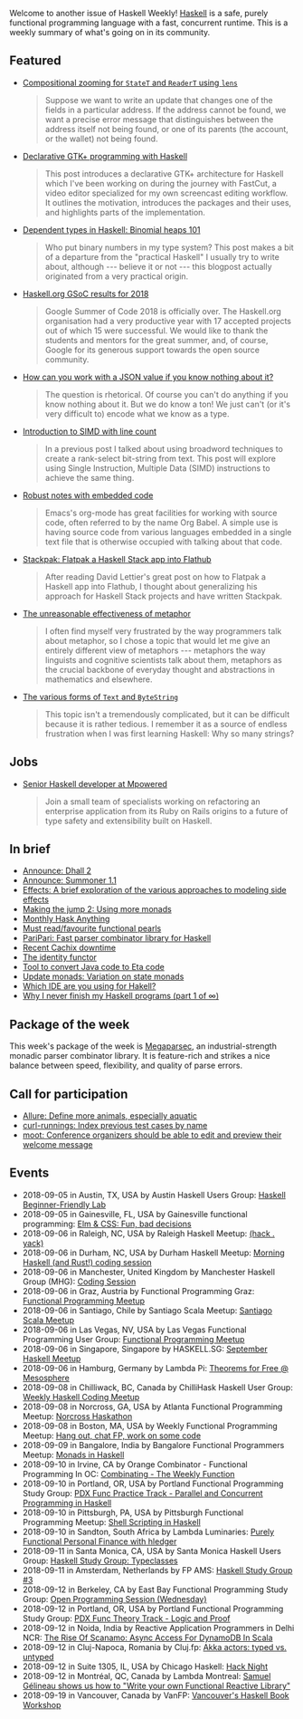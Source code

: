<!-- 2018-09-06 -->

Welcome to another issue of Haskell Weekly!
[Haskell](https://haskell-lang.org) is a safe, purely functional programming language with a fast, concurrent runtime.
This is a weekly summary of what's going on in its community.

## Featured

-   [Compositional zooming for `StateT` and `ReaderT` using `lens`](https://www.well-typed.com/blog/2018/09/compositional-zooming/)

    > Suppose we want to write an update that changes one of the fields in a particular address. If the address cannot be found, we want a precise error message that distinguishes between the address itself not being found, or one of its parents (the account, or the wallet) not being found.

-   [Declarative GTK+ programming with Haskell](https://wickstrom.tech/programming/2018/09/04/declarative-gtk-programming-with-haskell.html)

    > This post introduces a declarative GTK+ architecture for Haskell which I've been working on during the journey with FastCut, a video editor specialized for my own screencast editing workflow. It outlines the motivation, introduces the packages and their uses, and highlights parts of the implementation.

-   [Dependent types in Haskell: Binomial heaps 101](https://jaspervdj.be/posts/2018-09-04-binomial-heaps-101.html)

    > Who put binary numbers in my type system? This post makes a bit of a departure from the "practical Haskell" I usually try to write about, although --- believe it or not --- this blogpost actually originated from a very practical origin.

-   [Haskell.org GSoC results for 2018](https://summer.haskell.org/news/2018-09-01-final-results.html)

    > Google Summer of Code 2018 is officially over. The Haskell.org organisation had a very productive year with 17 accepted projects out of which 15 were successful. We would like to thank the students and mentors for the great summer, and, of course, Google for its generous support towards the open source community.

-   [How can you work with a JSON value if you know nothing about it?](https://lispcast.com/how-can-you-work-with-a-json-value-if-you-know-nothing-about-it/)

    > The question is rhetorical. Of course you can't do anything if you know nothing about it. But we do know a ton! We just can't (or it's very difficult to) encode what we know as a type.

-   [Introduction to SIMD with line count](https://haskell-works.github.io/posts/2018-09-03-simd-with-linecount.html)

    > In a previous post I talked about using broadword techniques to create a rank-select bit-string from text. This post will explore using Single Instruction, Multiple Data (SIMD) instructions to achieve the same thing.

-   [Robust notes with embedded code](https://www.arcadianvisions.com/blog/2018/org-nix-direnv.html)

    > Emacs's org-mode has great facilities for working with source code, often referred to by the name Org Babel. A simple use is having source code from various languages embedded in a single text file that is otherwise occupied with talking about that code.

-   [Stackpak: Flatpak a Haskell Stack app into Flathub](https://szibele.com/stakpak-flatpak-a-haskell-stack-app-into-flathub/)

    > After reading David Lettier's great post on how to Flatpak a Haskell app into Flathub, I thought about generalizing his approach for Haskell Stack projects and have written Stackpak.

-   [The unreasonable effectiveness of metaphor](https://argumatronic.com/posts/2018-09-02-effective-metaphor.html)

    > I often find myself very frustrated by the way programmers talk about metaphor, so I chose a topic that would let me give an entirely different view of metaphors --- metaphors the way linguists and cognitive scientists talk about them, metaphors as the crucial backbone of everyday thought and abstractions in mathematics and elsewhere.

-   [The various forms of `Text` and `ByteString`](https://typeclasses.com/news/2018-09-text-and-bytestring)

    > This topic isn't a tremendously complicated, but it can be difficult because it is rather tedious. I remember it as a source of endless frustration when I was first learning Haskell: Why so many strings?

## Jobs

-   [Senior Haskell developer at Mpowered](https://mpowered.co.za/jobs/)

    > Join a small team of specialists working on refactoring an enterprise application from its Ruby on Rails origins to a future of type safety and extensibility built on Haskell.

## In brief

-   [Announce: Dhall 2](https://github.com/dhall-lang/dhall-lang/blob/915a8fad25e94bb2d6dcaa020165366123d5138b/CHANGELOG.md#v200)
-   [Announce: Summoner 1.1](https://github.com/kowainik/summoner/blob/b47535a7473337fa736c8e206a06635cc83b0284/CHANGELOG.md#110)
-   [Effects: A brief exploration of the various approaches to modeling side effects](https://github.com/stepchowfun/effects/tree/08460a8ef4ddfe5d8a6a94b4f01a70506850505b)
-   [Making the jump 2: Using more monads](https://mmhaskell.com/blog/2018/8/20/making-the-jump-ii-using-more-monads)
-   [Monthly Hask Anything](https://np.reddit.com/r/haskell/comments/9bveu0/monthly_hask_anything_september_2018/)
-   [Must read/favourite functional pearls](https://np.reddit.com/r/haskell/comments/9cyzzb/must_readfavourite_functional_pearls/)
-   [PariPari: Fast parser combinator library for Haskell](https://github.com/minad/paripari/tree/18069fe868a187dfac855f3316d95ade3e43779b)
-   [Recent Cachix downtime](https://domenkozar.com/2018/09/04/recent-cachix-downtime/)
-   [The identity functor](https://blog.ploeh.dk/2018/09/03/the-identity-functor/)
-   [Tool to convert Java code to Eta code](https://github.com/typelead/eta/issues/869)
-   [Update monads: Variation on state monads](https://chrispenner.ca/posts/update-monad)
-   [Which IDE are you using for Hakell?](https://np.reddit.com/r/haskell/comments/9bxbwp/which_ide_are_you_using_for_hakell/)
-   [Why I never finish my Haskell programs (part 1 of ∞)](https://blog.plover.com/2018/09/03/)

## Package of the week

This week's package of the week is [Megaparsec](https://hackage.haskell.org/package/megaparsec-7.0.0),
an industrial-strength monadic parser combinator library.
It is feature-rich and strikes a nice balance between speed, flexibility, and quality of parse errors.

## Call for participation

-   [Allure: Define more animals, especially aquatic](https://github.com/AllureOfTheStars/Allure/issues/84)
-   [curl-runnings: Index previous test cases by name](https://github.com/aviaviavi/curl-runnings/issues/34)
-   [moot: Conference organizers should be able to edit and preview their welcome message](https://github.com/lorepub/moot/issues/106)

## Events

- 2018-09-05 in Austin, TX, USA by Austin Haskell Users Group: [Haskell Beginner-Friendly Lab](https://www.meetup.com/ATX-Haskell/events/253982973/)
- 2018-09-05 in Gainesville, FL, USA by Gainesville functional programming: [Elm & CSS: Fun, bad decisions](https://www.meetup.com/gnv-fp/events/254237304/)
- 2018-09-06 in Raleigh, NC, USA by Raleigh Haskell Meetup: [(hack . yack)](https://www.meetup.com/Raleigh-Haskell-Meetup/events/254285240/)
- 2018-09-06 in Durham, NC, USA by Durham Haskell Meetup: [Morning Haskell (and Rust!) coding session](https://www.meetup.com/Durham-Haskell-Meetup/events/253871673/)
- 2018-09-06 in Manchester, United Kingdom by Manchester Haskell Group (MHG): [Coding Session](https://www.meetup.com/meetup-group-tHZJZdOn/events/253446773/)
- 2018-09-06 in Graz, Austria by Functional Programming Graz: [Functional Programming Meetup](https://www.meetup.com/Functional-Programming-Graz/events/253642451/)
- 2018-09-06 in Santiago, Chile by Santiago Scala Meetup: [Santiago Scala Meetup](https://www.meetup.com/Santiago-Scala-Meetup/events/251529088/)
- 2018-09-06 in Las Vegas, NV, USA by Las Vegas Functional Programming User Group: [Functional Programming Meetup](https://www.meetup.com/las-vegas-functional-programming/events/254057505/)
- 2018-09-06 in Singapore, Singapore by HASKELL.SG: [September Haskell Meetup](https://www.meetup.com/HASKELL-SG/events/254343021/)
- 2018-09-06 in Hamburg, Germany by Lambda Pi: [Theorems for Free @ Mesosphere](https://www.meetup.com/Lambda-Pi/events/253946839/)
- 2018-09-08 in Chilliwack, BC, Canada by ChilliHask Haskell User Group: [Weekly Haskell Coding Meetup](https://www.meetup.com/BC-HUG/events/254336872/)
- 2018-09-08 in Norcross, GA, USA by Atlanta Functional Programming Meetup: [Norcross Haskathon](https://www.meetup.com/Atlanta-Functional-Programming-Meetup/events/253503047/)
- 2018-09-08 in Boston, MA, USA by Weekly Functional Programming Meetup: [Hang out, chat FP, work on some code](https://www.meetup.com/Weekly-Functional-Programming-Meetup/events/253005378/)
- 2018-09-09 in Bangalore, India by Bangalore Functional Programmers Meetup: [Monads in Haskell](https://www.meetup.com/Bangalore-Functional-Programmers-Meetup/events/253702838/)
- 2018-09-10 in Irvine, CA by Orange Combinator - Functional Programming In OC: [Combinating - The Weekly Function](https://www.meetup.com/orange-combinator/events/254401625/)
- 2018-09-10 in Portland, OR, USA by Portland Functional Programming Study Group: [PDX Func Practice Track - Parallel and Concurrent Programming in Haskell](https://www.meetup.com/Portland-Functional-Programming-Study-Group/events/254031750/)
- 2018-09-10 in Pittsburgh, PA, USA by Pittsburgh Functional Programming Meetup: [Shell Scripting in Haskell](https://www.meetup.com/Pittsburgh-Functional-Programming-Meetup/events/253797618/)
- 2018-09-10 in Sandton, South Africa by Lambda Luminaries: [Purely Functional Personal Finance with hledger](https://www.meetup.com/lambda-luminaries/events/251751343/)
- 2018-09-11 in Santa Monica, CA, USA by Santa Monica Haskell Users Group: [Haskell Study Group: Typeclasses](https://www.meetup.com/santa-monica-haskell/events/254419787/)
- 2018-09-11 in Amsterdam, Netherlands by FP AMS: [Haskell Study Group #3](https://www.meetup.com/fp-ams/events/253592494/)
- 2018-09-12 in Berkeley, CA by East Bay Functional Programming Study Group: [Open Programming Session (Wednesday)](https://www.meetup.com/eastbayfunctionalprogramming/events/254338424/)
- 2018-09-12 in Portland, OR, USA by Portland Functional Programming Study Group: [PDX Func Theory Track - Logic and Proof](https://www.meetup.com/Portland-Functional-Programming-Study-Group/events/254031795/)
- 2018-09-12 in Noida, India by Reactive Application Programmers in Delhi NCR: [The Rise Of Scanamo: Async Access For DynamoDB In Scala](https://www.meetup.com/Reactive-Application-Programmers-in-Delhi-NCR/events/254302140/)
- 2018-09-12 in Cluj-Napoca, Romania by Cluj.fp: [Akka actors: typed vs. untyped](https://www.meetup.com/Cluj-fp/events/253973807/)
- 2018-09-12 in Suite 1305, IL, USA by Chicago Haskell: [Hack Night](https://www.meetup.com/Chicago-Haskell/events/254041321/)
- 2018-09-12 in Montréal, QC, Canada by Lambda Montreal: [Samuel Gélineau shows us how to "Write your own Functional Reactive Library"](https://www.meetup.com/lambda-montreal/events/254173494/)
- 2018-09-19 in Vancouver, Canada by VanFP: [Vancouver's Haskell Book Workshop](https://www.meetup.com/Vancouver-Functional-Programmers/events/pzvcfqyxmbqb/)
